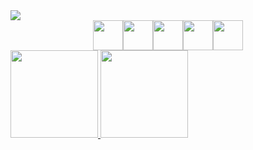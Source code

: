 <div>
<a href="https://www.linkedin.com/in/ramon-larcher-b50806270" target="_blank"><img loading="lazy" src="https://img.shields.io/badge/-LinkedIn-%230077B5?style=for-the-badge&logo=linkedin&logoColor=white" target="_blank"></a>   
</div>
<div style='display:flex; flex-direction:row; align-items:center; justify-content:center; width:100%;' >
  <img style='width:3rem;'  src="https://cdn.jsdelivr.net/gh/devicons/devicon@latest/icons/php/php-original.svg" />
  <img style='width:3rem;' src="https://cdn.jsdelivr.net/gh/devicons/devicon@latest/icons/javascript/javascript-original.svg" />
  <img style='width:3rem;' src="https://cdn.jsdelivr.net/gh/devicons/devicon@latest/icons/python/python-original.svg" />
  <img style='width:3rem;' src="https://cdn.jsdelivr.net/gh/devicons/devicon@latest/icons/c/c-original.svg" />
  <img style='width:3rem;' src="https://cdn.jsdelivr.net/gh/devicons/devicon@latest/icons/vuejs/vuejs-original.svg" />
</div>
<div style='display:flex; flex-direction:row;'>
<a href="https://github.com/RamonLarcherRibeiro">
<img loading="lazy" height="140em" src="https://github-readme-stats.vercel.app/api/top-langs/?username=RamonLarcherRibeiro&layout=compact&langs_count=7&theme=dracula"/>
<img loading="lazy" height="140em" src="https://github-readme-stats.vercel.app/api?username=RamonLarcherRibeiro&show_icons=true&theme=dracula&include_all_commits=true&count_private=true"/>
</div>

